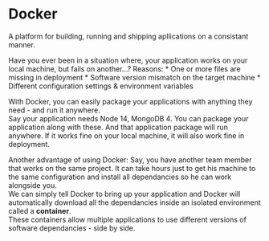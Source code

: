 # Docker 

A platform for building, running and shipping apllications on a consistant manner.

Have you ever been in a situation where, your application works on your local machine, but fails on another...?
Reasons:
	* One or more files are missing in deployment
	* Software version mismatch on the target machine
	* Different configuration settings & environment variables 

With Docker, you can easily package your applications with anything they need - and run it anywhere.  
Say your application needs Node 14, MongoDB 4. You can package your application along with these. And that application package will run anywhere. If it works fine on your local machine, it will also work fine in deployment. 

Another advantage of using Docker:
Say, you have another team member that works on the same project. It can take hours just to get his machine to the same configuration and install all dependancies so he can work alongside you.   
We can simply tell Docker to bring up your application and Docker will automatically download all the dependancies inside an isolated environment called a **container**.  
These containers allow multiple applications to use different versions of software dependancies - side by side. 